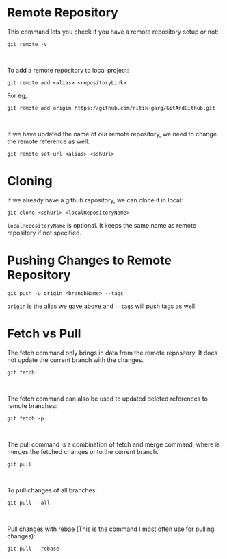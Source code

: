 # Remote Repository
This command lets you check if you have a remote repository setup or not:
```
git remote -v
```
<br>

To add a remote repository to local project:
```
git remote add <alias> <repositoryLink>
```

For eg, 
```
git remote add origin https://github.com/ritik-garg/GitAndGithub.git
```
<br>

If we have updated the name of our remote repository, we need to change the remote reference as well:
```
git remote set-url <alias> <sshUrl>
```

# Cloning
If we already have a github repository, we can clone it in local:
```
git clone <sshUrl> <localRepositoryName>
```

`localRepositoryName` is optional. It keeps the same name as remote repository if not specified.

# Pushing Changes to Remote Repository
```
git push -u origin <branchName> --tags
```
`origin` is the alias we gave above and `--tags` will push tags as well.

# Fetch vs Pull
The fetch command only brings in data from the remote repository. It does not update the current branch with the changes.
```
git fetch
```
<br>

The fetch command can also be used to updated deleted references to remote branches:
```
git fetch -p
```
<br>

The pull command is a combination of fetch and merge command, where is merges the fetched changes onto the current branch.
```
git pull
```
<br>

To pull changes of all branches:
```
git pull --all
```
<br>

Pull changes with rebae (This is the command I most often use for pulling changes):
```
git pull --rebase
```
